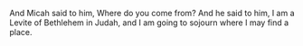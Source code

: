 And Micah said to him, Where do you come from? And he said to him, I am a Levite of Bethlehem in Judah, and I am going to sojourn where I may find a place.
